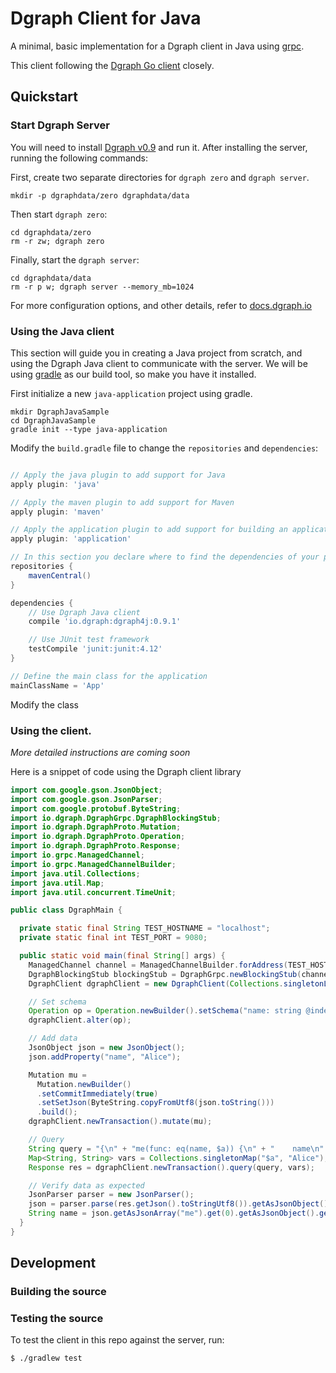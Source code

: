# Dgraph Client for Java

A minimal, basic implementation for a Dgraph client in Java using [grpc].

[grpc]: https://grpc.io/

This client following the [Dgraph Go client][goclient] closely.

[goclient]: https://github.com/dgraph-io/dgraph/tree/master/client

## Quickstart

### Start Dgraph Server
You will need to install [Dgraph v0.9][releases] and run it. After installing
the server, running the following commands:

[releases]: https://github.com/dgraph-io/dgraph/releases

First, create two separate directories for `dgraph zero` and `dgraph server`.

```
mkdir -p dgraphdata/zero dgraphdata/data
```

Then start `dgraph zero`:

```
cd dgraphdata/zero
rm -r zw; dgraph zero
```

Finally, start the `dgraph server`:

```
cd dgraphdata/data
rm -r p w; dgraph server --memory_mb=1024
```

For more configuration options, and other details, refer to [docs.dgraph.io](https://docs.dgraph.io)

### Using the Java client
This section will guide you in creating a Java project from scratch, and using the Dgraph Java
client to communicate with the  server. We will be using [gradle] as our build tool, so make
you have it installed.

[gradle]: https://gradle.org/

First initialize a new `java-application` project using gradle.

```
mkdir DgraphJavaSample
cd DgraphJavaSample
gradle init --type java-application
```

Modify the `build.gradle` file to change the `repositories` and `dependencies`:

```groovy

// Apply the java plugin to add support for Java
apply plugin: 'java'

// Apply the maven plugin to add support for Maven
apply plugin: 'maven'

// Apply the application plugin to add support for building an application
apply plugin: 'application'

// In this section you declare where to find the dependencies of your project
repositories {
    mavenCentral()
}

dependencies {
 	// Use Dgraph Java client
 	compile 'io.dgraph:dgraph4j:0.9.1'

    // Use JUnit test framework
    testCompile 'junit:junit:4.12'
}

// Define the main class for the application
mainClassName = 'App'
```

Modify the class

### Using the client.

_More detailed instructions are coming soon_

Here is a snippet of code using the Dgraph client library

```java
import com.google.gson.JsonObject;
import com.google.gson.JsonParser;
import com.google.protobuf.ByteString;
import io.dgraph.DgraphGrpc.DgraphBlockingStub;
import io.dgraph.DgraphProto.Mutation;
import io.dgraph.DgraphProto.Operation;
import io.dgraph.DgraphProto.Response;
import io.grpc.ManagedChannel;
import io.grpc.ManagedChannelBuilder;
import java.util.Collections;
import java.util.Map;
import java.util.concurrent.TimeUnit;

public class DgraphMain {

  private static final String TEST_HOSTNAME = "localhost";
  private static final int TEST_PORT = 9080;

  public static void main(final String[] args) {
    ManagedChannel channel = ManagedChannelBuilder.forAddress(TEST_HOSTNAME, TEST_PORT).usePlaintext(true).build();
    DgraphBlockingStub blockingStub = DgraphGrpc.newBlockingStub(channel);
    DgraphClient dgraphClient = new DgraphClient(Collections.singletonList(blockingStub));

    // Set schema
    Operation op = Operation.newBuilder().setSchema("name: string @index(exact) .").build();
    dgraphClient.alter(op);

    // Add data
    JsonObject json = new JsonObject();
    json.addProperty("name", "Alice");

    Mutation mu =
      Mutation.newBuilder()
      .setCommitImmediately(true)
      .setSetJson(ByteString.copyFromUtf8(json.toString()))
      .build();
    dgraphClient.newTransaction().mutate(mu);

    // Query
    String query = "{\n" + "me(func: eq(name, $a)) {\n" + "    name\n" + "  }\n" + "}";
    Map<String, String> vars = Collections.singletonMap("$a", "Alice");
    Response res = dgraphClient.newTransaction().query(query, vars);

    // Verify data as expected
    JsonParser parser = new JsonParser();
    json = parser.parse(res.getJson().toStringUtf8()).getAsJsonObject();
    String name = json.getAsJsonArray("me").get(0).getAsJsonObject().get("name").getAsString();
  }
}
```

## Development

### Building the source

### Testing the source
To test the client in this repo against the server, run:

```shell
$ ./gradlew test
```

